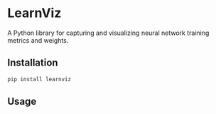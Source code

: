 # LearnViz

A Python library for capturing and visualizing neural network training metrics and weights.

## Installation

```bash
pip install learnviz
```

## Usage

```python

```

